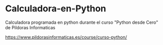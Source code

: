 # Calculadora-en-Python
Calculadora programada en python durante el curso "Python desde Cero" de Pildoras Informaticas

https://www.pildorasinformaticas.es/course/curso-python/
